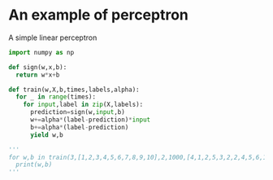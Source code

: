 # An example of perceptron
A simple linear perceptron 

```Python
import numpy as np

def sign(w,x,b):
  return w*x+b

def train(w,X,b,times,labels,alpha):
  for _ in range(times):
    for input,label in zip(X,labels):
      prediction=sign(w,input,b)
      w+=alpha*(label-prediction)*input
      b+=alpha*(label-prediction)
      yield w,b

'''
for w,b in train(3,[1,2,3,4,5,6,7,8,9,10],2,1000,[4,1,2,5,3,2,2,4,5,6,1],0.04):
  print(w,b)
'''
```
